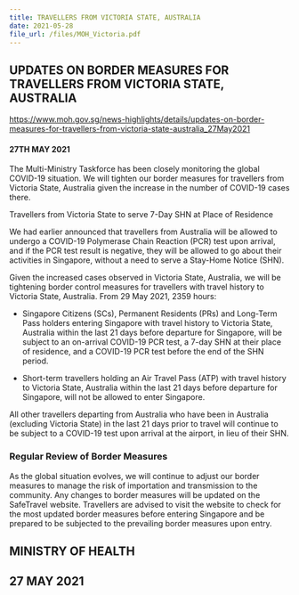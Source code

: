 ```yaml
---
title: TRAVELLERS FROM VICTORIA STATE, AUSTRALIA
date: 2021-05-28
file_url: /files/MOH_Victoria.pdf
---
```


## UPDATES ON BORDER MEASURES FOR TRAVELLERS FROM VICTORIA STATE, AUSTRALIA


<a>https://www.moh.gov.sg/news-highlights/details/updates-on-border-measures-for-travellers-from-victoria-state-australia_27May2021</a>

#### 27TH MAY 2021

The Multi-Ministry Taskforce has been closely monitoring the global COVID-19 situation. We will tighten our border measures for travellers from Victoria State, Australia given the increase in the number of COVID-19 cases there.

Travellers from Victoria State to serve 7-Day SHN at Place of Residence 

We had earlier announced that travellers from Australia will be allowed to undergo a COVID-19 Polymerase Chain Reaction (PCR) test upon arrival, and if the PCR test result is negative, they will be allowed to go about their activities in Singapore, without a need to serve a Stay-Home Notice (SHN).

Given the increased cases observed in Victoria State, Australia, we will be tightening border control measures for travellers with travel history to Victoria State, Australia. From 29 May 2021, 2359 hours:

- Singapore Citizens (SCs), Permanent Residents (PRs) and Long-Term Pass holders entering Singapore with travel history to Victoria State, Australia within the last 21 days before departure for Singapore, will be subject to an on-arrival COVID-19 PCR test, a 7-day SHN at their place of residence, and a COVID-19 PCR test before the end of the SHN period. 

- Short-term travellers holding an Air Travel Pass (ATP) with travel history to Victoria State, Australia within the last 21 days before departure for Singapore, will not be allowed to enter Singapore.

All other travellers departing from Australia who have been in Australia (excluding Victoria State) in the last 21 days prior to travel will continue to be subject to a COVID-19 test upon arrival at the airport, in lieu of their SHN.  

### Regular Review of Border Measures

As the global situation evolves, we will continue to adjust our border measures to manage the risk of importation and transmission to the community. Any changes to border measures will be updated on the SafeTravel website. Travellers are advised to visit the website to check for the most updated border measures before entering Singapore and be prepared to be subjected to the prevailing border measures upon entry.

## MINISTRY OF HEALTH
## 27 MAY 2021